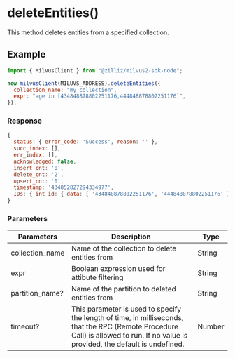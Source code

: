 # deleteEntities()

This method deletes entities from a specified collection.

## Example

```javascript
import { MilvusClient } from "@zilliz/milvus2-sdk-node";

new milvusClient(MILUVS_ADDRESS).deleteEntities({
  collection_name: "my_collection",
  expr: "age in [434848878802251176,444848878802251176]",
});
```

### Response

```javascript
{
  status: { error_code: 'Success', reason: '' },
  succ_index: [],
  err_index: [],
  acknowledged: false,
  insert_cnt: '0',
  delete_cnt: '2',
  upsert_cnt: '0',
  timestamp: '434852827294334977',
  IDs: { int_id: { data: [ '434848878802251176', '444848878802251176' ] }, id_field: 'int_id' }
}
```

### Parameters

| Parameters      | Description                                                                                                                                                                       | Type   |
| --------------- | --------------------------------------------------------------------------------------------------------------------------------------------------------------------------------- | ------ |
| collection_name | Name of the collection to delete entities from                                                                                                                                    | String |
| expr            | Boolean expression used for attibute filtering                                                                                                                                    | String |
| partition_name? | Name of the partition to deleted entities from                                                                                                                                    | String |
| timeout?        | This parameter is used to specify the length of time, in milliseconds, that the RPC (Remote Procedure Call) is allowed to run. If no value is provided, the default is undefined. | Number |
